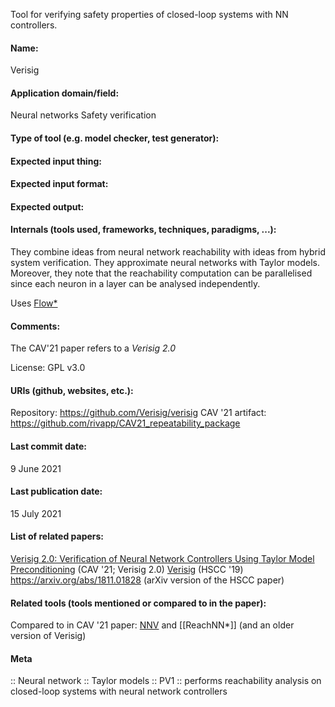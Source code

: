 Tool for verifying safety properties of closed-loop systems with NN controllers.

#### Name:
Verisig

#### Application domain/field:
Neural networks
Safety verification

#### Type of tool (e.g. model checker, test generator):

#### Expected input thing:

#### Expected input format:

#### Expected output:

#### Internals (tools used, frameworks, techniques, paradigms, ...):
They combine ideas from neural network reachability with ideas from hybrid system verification. They approximate neural networks with Taylor models. Moreover, they note that the reachability computation can be parallelised since each neuron in a layer can be analysed independently.

Uses [Flow\*](Flow*.md)

#### Comments:
The CAV'21 paper refers to a _Verisig 2.0_

License: GPL v3.0

#### URIs (github, websites, etc.):
Repository: https://github.com/Verisig/verisig
CAV '21 artifact: https://github.com/rivapp/CAV21_repeatability_package

#### Last commit date:
9 June 2021

#### Last publication date:
15 July 2021

#### List of related papers:
[Verisig 2.0: Verification of Neural Network Controllers Using Taylor Model Preconditioning](https://doi.org/10.1007/978-3-030-81685-8_11) (CAV '21; Verisig 2.0)
[Verisig](https://doi.org/10.1145/3302504.3311806) (HSCC '19)
https://arxiv.org/abs/1811.01828 (arXiv version of the HSCC paper)

#### Related tools (tools mentioned or compared to in the paper):
Compared to in CAV '21 paper: [NNV](NNV.md) and [[ReachNN\*]] (and an older version of Verisig)

#### Meta
:: Neural network
:: Taylor models
:: PV1 :: performs reachability analysis on closed-loop systems with neural network controllers